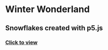 # Winter Wonderland

## Snowflakes created with p5.js

### [Click to view](https://puppets101.github.io/snowflakes-p5/)
